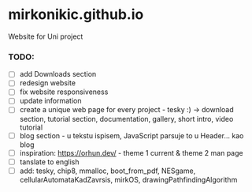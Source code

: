 # mirkonikic.github.io
Website for Uni project

### TODO:
- [ ] add Downloads section
- [ ] redesign website
- [ ] fix website responsiveness
- [ ] update information
- [ ] create a unique web page for every project - tesky :) -> download section, tutorial section, documentation, gallery, short intro, video tutorial
- [ ] blog section - u tekstu ispisem, JavaScript parsuje to u Header... kao blog
- [ ] inspiration: https://orhun.dev/ - theme 1 current & theme 2 man page
- [ ] tanslate to english
- [ ] add: tesky, chip8, mmalloc, boot_from_pdf, NESgame, cellularAutomataKadZavrsis, mirkOS, drawingPathfindingAlgorithm
